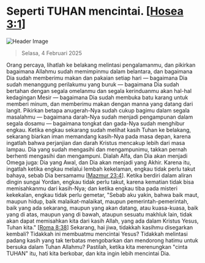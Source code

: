 
# Seperti TUHAN mencintai. [[Hosea 3:1](http://alkitab.sabda.org/?Hosea%203:1)]

![Header Image](https://alkitab.app/slice/sunrise.jpg)

> Selasa, 4 Februari 2025

Orang percaya, lihatlah ke belakang melintasi pengalamanmu, dan pikirkan bagaimana Allahmu sudah memimpinmu dalam belantara, dan bagaimana Dia sudah memberimu makan dan pakaian setiap hari — bagaimana Dia sudah menanggung perilakumu yang buruk — bagaimana Dia sudah bertahan dengan segala omelanmu dan segala kerinduanmu akan hal-hal kedagingan Mesir — bagaimana Dia sudah membuka batu karang untuk memberi minum, dan memberimu makan dengan manna yang datang dari langit. Pikirkan betapa anugerah-Nya sudah cukup bagimu dalam segala masalahmu — bagaimana darah-Nya sudah menjadi pengampunan dalam segala dosamu — bagaimana tongkat dan gada-Nya sudah menghibur engkau. Ketika engkau sekarang sudah melihat kasih Tuhan ke belakang, sekarang biarkan iman memandang kasih-Nya pada masa depan, karena ingatlah bahwa perjanjian dan darah Kristus mencakup lebih dari masa lampau. Dia yang sudah mengasihi dan mengampunimu, takkan pernah berhenti mengasihi dan mengampuni. Dialah Alfa, dan Dia akan menjadi Omega juga: Dia yang Awal, dan Dia akan menjadi yang Akhir. Karena itu, ingatlah ketika engkau melalui lembah kekelaman, engkau tidak perlu takut bahaya, sebab Dia bersamamu [[Mazmur 23:4](http://alkitab.sabda.org/?Mazmur%2023:4)]. Ketika berdiri dalam aliran dingin sungai Yordan, engkau tidak perlu takut, karena kematian tidak bisa memisahkanmu dari kasih-Nya; dan ketika engkau tiba pada misteri kekekalan, engkau tidak perlu gemetar, "Sebab aku yakin, bahwa baik maut, maupun hidup, baik malaikat-malaikat, maupun pemerintah-pemerintah, baik yang ada sekarang, maupun yang akan datang, atau kuasa-kuasa, baik yang di atas, maupun yang di bawah, ataupun sesuatu makhluk lain, tidak akan dapat memisahkan kita dari kasih Allah, yang ada dalam Kristus Yesus, Tuhan kita." [[Roma 8:38](http://alkitab.sabda.org/?Roma%208:38)] Sekarang, hai jiwa, tidakkah kasihmu disegarkan kembali? Tidakkah ini membuatmu mencintai Yesus? Tidakkah melintasi padang kasih yang tak terbatas mengobarkan dan mendorong hatimu untuk bersuka dalam Tuhan Allahmu? Pastilah, ketika kita merenungkan "cinta TUHAN" itu, hati kita berkobar, dan kita ingin lebih mencintai Dia.
    